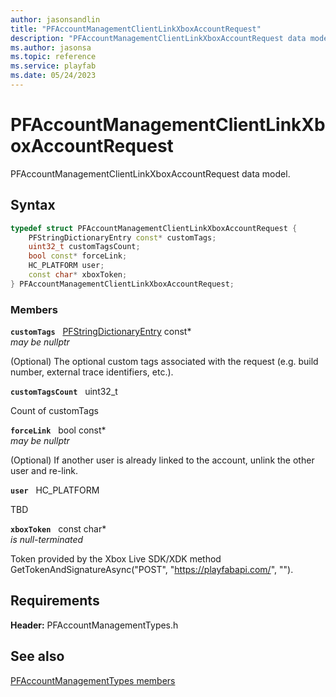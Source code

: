 ```yaml
---
author: jasonsandlin
title: "PFAccountManagementClientLinkXboxAccountRequest"
description: "PFAccountManagementClientLinkXboxAccountRequest data model."
ms.author: jasonsa
ms.topic: reference
ms.service: playfab
ms.date: 05/24/2023
---
```


# PFAccountManagementClientLinkXboxAccountRequest  

PFAccountManagementClientLinkXboxAccountRequest data model.  

## Syntax  
  
```cpp
typedef struct PFAccountManagementClientLinkXboxAccountRequest {  
    PFStringDictionaryEntry const* customTags;  
    uint32_t customTagsCount;  
    bool const* forceLink;  
    HC_PLATFORM user;  
    const char* xboxToken;  
} PFAccountManagementClientLinkXboxAccountRequest;  
```
  
### Members  
  
**`customTags`** &nbsp; [PFStringDictionaryEntry](../../pftypes/structs/pfstringdictionaryentry.md) const*  
*may be nullptr*  
  
(Optional) The optional custom tags associated with the request (e.g. build number, external trace identifiers, etc.).
  
**`customTagsCount`** &nbsp; uint32_t  
  
Count of customTags
  
**`forceLink`** &nbsp; bool const*  
*may be nullptr*  
  
(Optional) If another user is already linked to the account, unlink the other user and re-link.
  
**`user`** &nbsp; HC_PLATFORM  
  
TBD  
  
**`xboxToken`** &nbsp; const char*  
*is null-terminated*  
  
Token provided by the Xbox Live SDK/XDK method GetTokenAndSignatureAsync("POST", "https://playfabapi.com/", "").
  
  
## Requirements  
  
**Header:** PFAccountManagementTypes.h
  
## See also  
[PFAccountManagementTypes members](../pfaccountmanagementtypes_members.md)  

  
  
